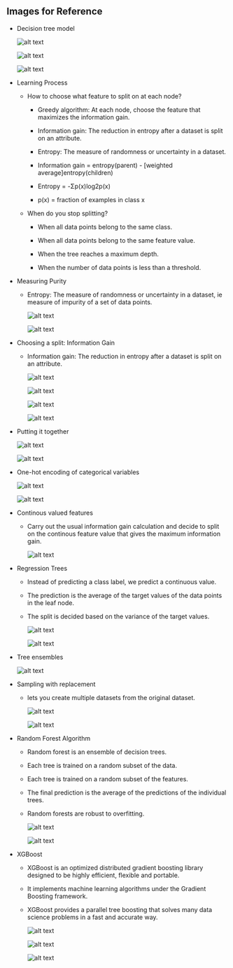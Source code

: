 ## Images for Reference

- Decision tree model

    ![alt text](image-1.png)

    ![alt text](image-2.png)

    ![alt text](image-3.png)

- Learning Process

    - How to choose what feature to split on at each node?

        - Greedy algorithm: At each node, choose the feature that maximizes the information gain.

        - Information gain: The reduction in entropy after a dataset is split on an attribute.

        - Entropy: The measure of randomness or uncertainty in a dataset.

        - Information gain = entropy(parent) - [weighted average]entropy(children)

        - Entropy = -Σp(x)log2p(x)

        - p(x) = fraction of examples in class x

    - When do you stop splitting?

        - When all data points belong to the same class.

        - When all data points belong to the same feature value.

        - When the tree reaches a maximum depth.

        - When the number of data points is less than a threshold.

- Measuring Purity

    - Entropy: The measure of randomness or uncertainty in a dataset, ie measure of impurity of a set of data points.

        ![alt text](image-4.png)

        ![alt text](image-5.png)

- Choosing a split: Information Gain

    - Information gain: The reduction in entropy after a dataset is split on an attribute.

        ![alt text](image-6.png)

        ![alt text](image-7.png)        

        ![alt text](image-6.png)

        ![alt text](image-7.png)
    
- Putting it together

    ![alt text](image-8.png)

    ![alt text](image-9.png)

- One-hot encoding of categorical variables

    ![alt text](image-10.png)   

    ![alt text](image-11.png)

- Continous valued features

    - Carry out the usual information gain calculation and decide to split on the continous feature value that gives the maximum information gain.

        ![alt text](image-12.png)

- Regression Trees

    - Instead of predicting a class label, we predict a continuous value.

    - The prediction is the average of the target values of the data points in the leaf node.

    - The split is decided based on the variance of the target values.

        ![alt text](image-13.png)

        ![alt text](image-14.png)

- Tree ensembles

    ![alt text](image-15.png)


- Sampling with replacement

    - lets you create multiple datasets from the original dataset.

        ![alt text](image-16.png)

        ![alt text](image-17.png)

- Random Forest Algorithm

    - Random forest is an ensemble of decision trees.

    - Each tree is trained on a random subset of the data.

    - Each tree is trained on a random subset of the features.

    - The final prediction is the average of the predictions of the individual trees.

    - Random forests are robust to overfitting.

        ![alt text](image-18.png)

        ![alt text](image-19.png)

- XGBoost    

    - XGBoost is an optimized distributed gradient boosting library designed to be highly efficient, flexible and portable.

    - It implements machine learning algorithms under the Gradient Boosting framework.

    - XGBoost provides a parallel tree boosting that solves many data science problems in a fast and accurate way.

        ![alt text](image-21.png)

        ![alt text](image-22.png)

        ![alt text](image-24.png)